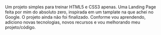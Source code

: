 Um projeto simples para treinar HTML5 e CSS3 apenas.
Uma Landing Page feita por mim do absoluto zero, inspirada em um tamplate na que achei no Google.
O projeto ainda não foi finalizado. Conforme vou aprendendo, adiciono novas tecnologias, novos recursos
e vou melhorando meu projeto/código. 